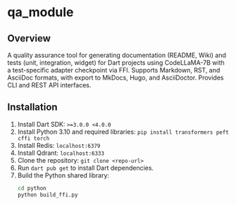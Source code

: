 # qa_module

## Overview
A quality assurance tool for generating documentation (README, Wiki) and tests (unit, integration, widget) for Dart projects using CodeLLaMA-7B with a test-specific adapter checkpoint via FFI. Supports Markdown, RST, and AsciiDoc formats, with export to MkDocs, Hugo, and AsciiDoctor. Provides CLI and REST API interfaces.

## Installation
1. Install Dart SDK: `>=3.0.0 <4.0.0`
2. Install Python 3.10 and required libraries: `pip install transformers peft cffi torch`
3. Install Redis: `localhost:6379`
4. Install Qdrant: `localhost:6333`
5. Clone the repository: `git clone <repo-url>`
6. Run `dart pub get` to install Dart dependencies.
7. Build the Python shared library:
   ```bash
   cd python
   python build_ffi.py

